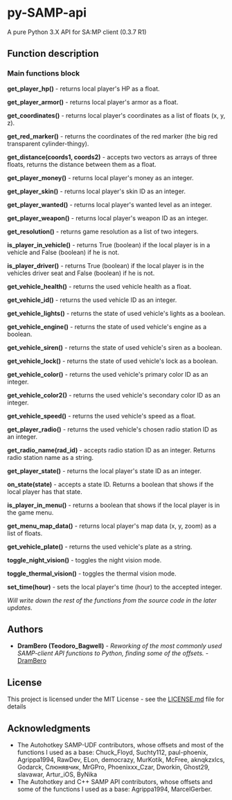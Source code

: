 # py-SAMP-api

A pure Python 3.X API for SA:MP client (0.3.7 R1)

## Function description
### Main functions block
**get_player_hp()** - returns local player's HP as a float.

**get_player_armor()** - returns local player's armor as a float.

**get_coordinates()** - returns local player's coordinates as a list of floats (x, y, z).

**get_red_marker()** - returns the coordinates of the red marker (the big red transparent cylinder-thingy).

**get_distance(coords1, coords2)** - accepts two vectors as arrays of three floats, returns the distance between them as a float.

**get_player_money()** - returns local player's money as an integer.

**get_player_skin()** - returns local player's skin ID as an integer.

**get_player_wanted()** - returns local player's wanted level as an integer.

**get_player_weapon()** - returns local player's weapon ID as an integer.

**get_resolution()** - returns game resolution as a list of two integers.

**is_player_in_vehicle()** - returns True (boolean) if the local player is in a vehicle and False (boolean) if he is not.

**is_player_driver()** - returns True (boolean) if the local player is in the vehicles driver seat and False (boolean) if he is not.

**get_vehicle_health()** - returns the used vehicle health as a float.

**get_vehicle_id()** - returns the used vehicle ID as an integer.

**get_vehicle_lights()** - returns the state of used vehicle's lights as a boolean.

**get_vehicle_engine()** - returns the state of used vehicle's engine as a boolean.

**get_vehicle_siren()** - returns the state of used vehicle's siren as a boolean.

**get_vehicle_lock()** - returns the state of used vehicle's lock as a boolean.

**get_vehicle_color()** - returns the used vehicle's primary color ID as an integer.

**get_vehicle_color2()** - returns the used vehicle's secondary color ID as an integer.

**get_vehicle_speed()** - returns the used vehicle's speed as a float.

**get_player_radio()** - returns the used vehicle's chosen radio station ID as an integer.

**get_radio_name(rad_id)** - accepts radio station ID as an integer. Returns radio station name as a string.

**get_player_state()** - returns the local player's state ID as an integer.

**on_state(state)** - accepts a state ID. Returns a boolean that shows if the local player has that state.

**is_player_in_menu()** - returns a boolean that shows if the local player is in the game menu.

**get_menu_map_data()** - returns local player's map data (x, y, zoom) as a list of floats.

**get_vehicle_plate()** - returns the used vehicle's plate as a string.

**toggle_night_vision()** - toggles the night vision mode.

**toggle_thermal_vision()** - toggles the thermal vision mode.

**set_time(hour)** - sets the local player's time (hour) to the accepted integer.

*Will write down the rest of the functions from the source code in the later updates.*

## Authors

* **DramBero (Teodoro_Bagwell)** - *Reworking of the most commonly used SAMP-client API functions to Python, finding some of the offsets.* - [DramBero](https://github.com/DramBero)

## License

This project is licensed under the MIT License - see the [LICENSE.md](LICENSE.md) file for details

## Acknowledgments

* The Autohotkey SAMP-UDF contributors, whose offsets and most of the functions I used as a base: Chuck_Floyd, Suchty112, paul-phoenix, Agrippa1994, RawDev, ELon, democrazy, MurKotik, McFree, aknqkzxlcs, Godarck, Слюнявчик, MrGPro, Phoenixxx_Czar, Dworkin, Ghost29, slavawar, Artur_iOS, ByNika
* The Autohotkey and C++ SAMP API contributors, whose offsets and some of the functions I used as a base: Agrippa1994, MarcelGerber.
